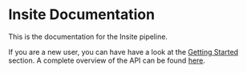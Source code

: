 # Insite Documentation
This is the documentation for the Insite pipeline.

If you are a new user, you can have have a look at the [Getting Started](getting-started.md) section. A complete overview of the API can be found [here](access-node-api.md).